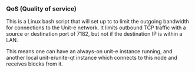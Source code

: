 ### QoS (Quality of service) ###

This is a Linux bash script that will set up tc to limit the outgoing bandwidth for connections to the Unit-e network. It limits outbound TCP traffic with a source or destination port of 7182, but not if the destination IP is within a LAN.

This means one can have an always-on unit-e instance running, and another local unit-e/unite-qt instance which connects to this node and receives blocks from it.
